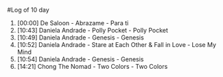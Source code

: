 #Log of 10 day

1. [00:00] De Saloon - Abrazame - Para ti
1. [10:43] Daniela Andrade - Polly Pocket - Polly Pocket
1. [10:49] Daniela Andrade - Genesis - Genesis
1. [10:52] Daniela Andrade - Stare at Each Other & Fall in Love - Lose My Mind
1. [10:54] Daniela Andrade - Genesis - Genesis
1. [14:21] Chong The Nomad - Two Colors - Two Colors
